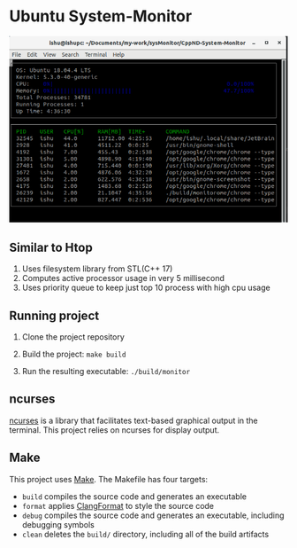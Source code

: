 # Ubuntu System-Monitor

![System Monitor](images/monitor.png)

## Similar to Htop
1. Uses filesystem library from  STL(C++ 17)
2. Computes active processor usage in very 5 millisecond
2. Uses priority queue to keep just top 10 process with high cpu usage
## Running project
1. Clone the project repository

2. Build the project: `make build`

3. Run the resulting executable: `./build/monitor`

## ncurses
[ncurses](https://www.gnu.org/software/ncurses/) is a library that facilitates text-based graphical output in the terminal. This project relies on ncurses for display output.

## Make
This project uses [Make](https://www.gnu.org/software/make/). The Makefile has four targets:
* `build` compiles the source code and generates an executable
* `format` applies [ClangFormat](https://clang.llvm.org/docs/ClangFormat.html) to style the source code
* `debug` compiles the source code and generates an executable, including debugging symbols
* `clean` deletes the `build/` directory, including all of the build artifacts
